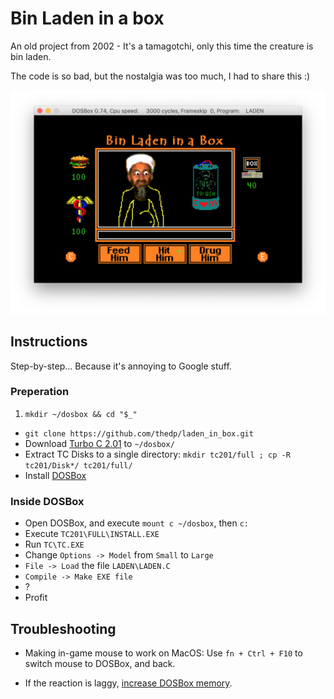# Bin Laden in a box
An old project from 2002 - It's a tamagotchi, only this time the creature is bin laden.<br/>

The code is so bad, but the nostalgia was too much, I had to share this :)

<center>
<img src="__2018__/screenshot.png" alt="screenshot">
</center>

## Instructions

Step-by-step... Because it's annoying to Google stuff.

### Preperation
1. `mkdir ~/dosbox && cd "$_"`
- `git clone https://github.com/thedp/laden_in_box.git`
- Download [Turbo C 2.01](http://cc.embarcadero.com/item/25636) to `~/dosbox/`
- Extract TC Disks to a single directory: `mkdir tc201/full ; cp -R tc201/Disk*/ tc201/full/`
- Install [DOSBox](https://www.dosbox.com)

### Inside DOSBox
- Open DOSBox, and execute `mount c ~/dosbox`, then `c:`
- Execute `TC201\FULL\INSTALL.EXE`
- Run `TC\TC.EXE`
- Change `Options -> Model` from `Small` to `Large`
- `File -> Load` the file `LADEN\LADEN.C`
- `Compile -> Make EXE file`
- ?
- Profit

## Troubleshooting
- Making in-game mouse to work on MacOS: Use `fn + Ctrl + F10` to switch mouse to DOSBox, and back.

- If the reaction is laggy, [increase DOSBox memory](https://www.dosbox.com/wiki/DOSBox_FAQ#Increasing_memory_size).
